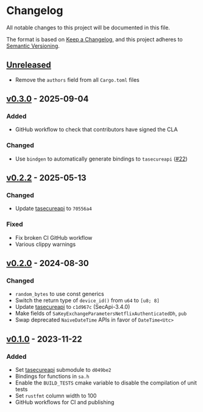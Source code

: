 # Changelog

All notable changes to this project will be documented in this file.

The format is based on [Keep a Changelog](https://keepachangelog.com/en/1.1.0/),
and this project adheres to [Semantic Versioning](https://semver.org/spec/v2.0.0.html).

## [Unreleased][]

- Remove the `authors` field from all `Cargo.toml` files

## [v0.3.0][] - 2025-09-04

### Added

- GitHub workflow to check that contributors have signed the CLA

### Changed

- Use `bindgen` to automatically generate bindings to `tasecureapi`
  ([#22](https://github.com/rdkcentral/secapi-rust/issues/22))

## [v0.2.2][] - 2025-05-13

### Changed

- Update
  [tasecureapi](https://github.com/rdkcentral/tasecureapi/tree/70556a4c156cdcc18248eb56a7544e47e21636bf)
  to `70556a4`

### Fixed

- Fix broken CI GitHub workflow
- Various clippy warnings

## [v0.2.0][] - 2024-08-30

### Changed

- `random_bytes` to use const generics
- Switch the return type of `device_id()` from `u64` to `[u8; 8]`
- Update
  [tasecureapi](https://github.com/rdkcentral/tasecureapi/tree/c1d967c85a36f36c4baa02b1b61ce6ef35fdb6f0)
  to `c1d967c` (SecApi-3.4.0)
- Make fields of `SaKeyExchangeParametersNetflixAuthenticatedDh`, `pub`
- Swap deprecated `NaiveDateTime` APIs in favor of `DateTime<Utc>`

## [v0.1.0][] - 2023-11-22

### Added

- Set
  [tasecureapi](https://github.com/rdkcentral/tasecureapi/tree/d049be2cc95ab0732846426086f291246e1f5ed9)
  submodule to `d049be2`
- Bindings for functions in `sa.h`
- Enable the `BUILD_TESTS` cmake variable to disable the compilation of unit
  tests
- Set `rustfmt` column width to 100
- GitHub workflows for CI and publishing

[unreleased]: https://github.com/rdkcentral/secapi-rust/compare/v0.3.0...HEAD
[v0.3.0]: https://github.com/rdkcentral/secapi-rust/compare/v0.2.2...v0.3.0
[v0.2.2]: https://github.com/rdkcentral/secapi-rust/compare/v0.2.0...v0.2.2
[v0.2.0]: https://github.com/rdkcentral/secapi-rust/compare/v0.1.0...v0.2.0
[v0.1.0]: https://github.com/rdkcentral/secapi-rust/releases/tag/v0.1.0
